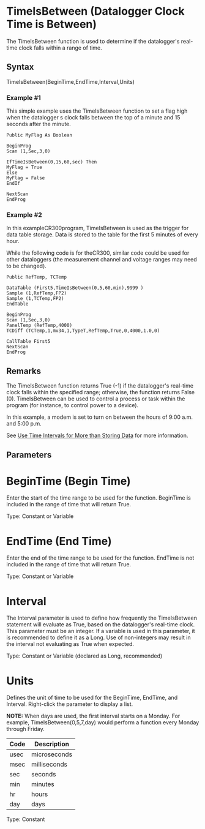 # TimeIsBetween (Datalogger Clock Time is Between)

The TimeIsBetween function is used to determine if the datalogger's real-time clock falls within a range of time.

## Syntax

TimeIsBetween(BeginTime,EndTime,Interval,Units)

### Example #1

This simple example uses the TimeIsBetween function to set a flag high when the datalogger s clock falls between the top of a minute and 15 seconds after the minute.

```
Public MyFlag As Boolean

BeginProg
Scan (1,Sec,3,0)

IfTimeIsBetween(0,15,60,sec) Then
MyFlag = True
Else
MyFlag = False
EndIf

NextScan
EndProg
```

### Example #2

In this exampleCR300program, TimeIsBetween is used as the trigger for data table storage. Data is stored to the table for the first 5 minutes of every hour.

While the following code is for theCR300, similar code could be used for other dataloggers (the measurement channel and voltage ranges may need to be changed).

```
Public RefTemp, TCTemp

DataTable (First5,TimeIsBetween(0,5,60,min),9999 )
Sample (1,RefTemp,FP2)
Sample (1,TCTemp,FP2)
EndTable

BeginProg
Scan (1,Sec,3,0)
PanelTemp (RefTemp,4000)
TCDiff (TCTemp,1,mv34,1,TypeT,RefTemp,True,0,4000,1.0,0)

CallTable First5
NextScan
EndProg
```

## Remarks

The TimeIsBetween function returns True (-1) if the datalogger's real-time clock falls within the specified range; otherwise, the function returns False (0). TimeIsBetween can be used to control a process or task within the program (for instance, to control power to a device).

In this example, a modem is set to turn on between the hours of 9:00 a.m. and 5:00 p.m.

See [Use Time Intervals for More than Storing Data](https://www.campbellsci.com/blog/do-more-than-store-data) for more information.

## Parameters

# BeginTime (Begin Time)

Enter the start of the time range to be used for the function. BeginTime is included in the range of time that will return True.

Type: Constant or Variable

# EndTime (End Time)

Enter the end of the time range to be used for the function. EndTime is not included in the range of time that will return True.

Type: Constant or Variable

# Interval

The Interval parameter is used to define how frequently the TimeIsBetween statement will evaluate as True, based on the datalogger's real-time clock. This parameter must be an integer. If a variable is used in this parameter, it is recommended to define it as a Long. Use of non-integers may result in the interval not evaluating as True when expected.

Type: Constant or Variable (declared as Long, recommended)

# Units

Defines the unit of time to be used for the BeginTime, EndTime, and Interval. Right-click the parameter to display a list.

**NOTE:** When days are used, the first interval starts on a Monday. For example, TimeIsBetween(0,5,7,day) would perform a function every Monday through Friday.

| Code | Description  |
| ---- | ------------ |
| usec | microseconds |
| msec | milliseconds |
| sec  | seconds      |
| min  | minutes      |
| hr   | hours        |
| day  | days         |

Type: Constant
